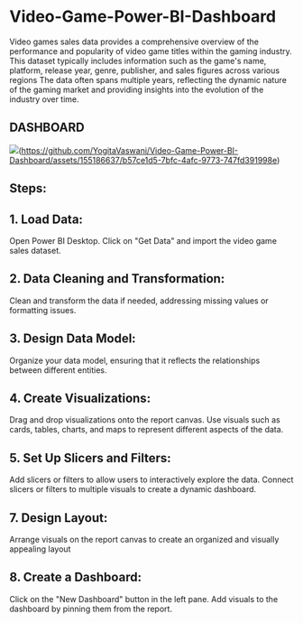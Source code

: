 # Video-Game-Power-BI-Dashboard
Video games sales data provides a comprehensive overview of the performance
and popularity of video game titles within the gaming industry. This dataset typically
includes information such as the game's name, platform, release year, genre, publisher,
and sales figures across various regions
The data often spans multiple years, reflecting the dynamic nature of the gaming
market and providing insights into the evolution of the industry over time.

## DASHBOARD

<img src="db1/">(https://github.com/YogitaVaswani/Video-Game-Power-BI-Dashboard/assets/155186637/b57ce1d5-7bfc-4afc-9773-747fd391998e)


## Steps:
## 1. Load Data:
Open Power BI Desktop.
 Click on "Get Data" and import the video game sales dataset.
## 2. Data Cleaning and Transformation:
 Clean and transform the data if needed, addressing missing values or
 formatting issues.
## 3. Design Data Model:
 Organize your data model, ensuring that it reflects the relationships
 between different entities.
## 4. Create Visualizations:
Drag and drop visualizations onto the report canvas.
 Use visuals such as cards, tables, charts, and maps to represent different
 aspects of the data.
## 5. Set Up Slicers and Filters:
  Add slicers or filters to allow users to interactively explore the data.
 Connect slicers or filters to multiple visuals to create a dynamic
 dashboard.
## 7. Design Layout:
  Arrange visuals on the report canvas to create an organized and visually
 appealing layout
## 8. Create a Dashboard:
  Click on the "New Dashboard" button in the left pane.
  Add visuals to the dashboard by pinning them from the report.
